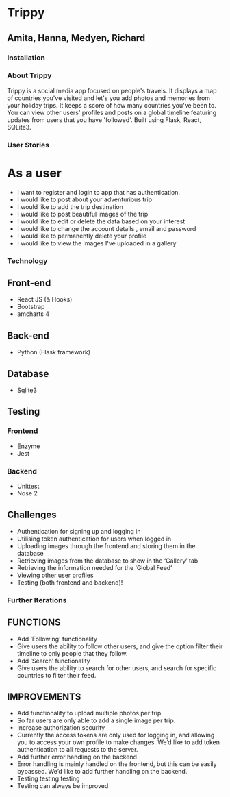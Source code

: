 # Trippy
## Amita, Hanna, Medyen, Richard

### Installation

### About Trippy

Trippy is a social media app focused on people's travels. It displays a map of countries you've visited and let's you add photos and memories from your holiday trips. It keeps a score of how many countries you've been to. You can view other users' profiles and posts on a global timeline featuring updates from users that you have 'followed'. 
Built using Flask, React, SQLite3.



### User Stories

# As a user 
- I want to register and login to app that has authentication.
- I would like to post about your adventurious trip 
- I would like to add the trip destination
- I would like to post beautiful images of the trip
- I would like to edit or delete the data based on your interest 
- I would like to change the account details , email and password
- I would like to permanently delete your profile 
- I would like to view the images I've uploaded in a gallery


### Technology

## Front-end
- React JS (& Hooks)
- Bootstrap
- amcharts 4 

## Back-end
- Python (Flask framework)

## Database 
- Sqlite3

## Testing
### Frontend
- Enzyme 
- Jest 

### Backend 
- Unittest
- Nose 2

## Challenges
- Authentication for signing up and logging in 
- Utilising token authentication for users when logged in
- Uploading images through the frontend and storing them in the database
- Retrieving images from the database to show in the ‘Gallery’ tab
- Retrieving the information needed for the ‘Global Feed’
- Viewing other user profiles
- Testing (both frontend and backend)!


### Further Iterations

## FUNCTIONS
- Add ‘Following’ functionality
- Give users the ability to follow other users, and give the option filter their timeline to only people that they follow.
- Add ‘Search’ functionality
- Give users the ability to search for other users, and search for specific countries to filter their feed.

## IMPROVEMENTS
- Add functionality to upload multiple photos per trip
- So far users are only able to add a single image per trip.
- Increase authorization security
- Currently the access tokens are only used for logging in, and allowing you to access your own profile to make changes. We’d like to add token authentication to all requests to the server.
- Add further error handling on the backend
- Error handling is mainly handled on the frontend, but this can be easily bypassed. We’d like to add further handling on the backend.
- Testing testing testing
- Testing can always be improved
